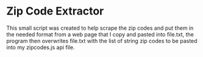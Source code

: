 # Zip Code Extractor

This small script was created to help scrape the zip codes and put them in the needed format from a web page that I 
copy and pasted into file.txt, the program then overwrites file.txt with the list of string zip codes to be pasted into 
my zipcodes.js api file.